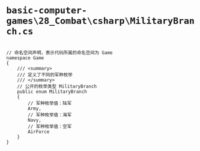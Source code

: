 # `basic-computer-games\28_Combat\csharp\MilitaryBranch.cs`

```

// 命名空间声明，表示代码所属的命名空间为 Game
namespace Game
{
    /// <summary>
    /// 定义了不同的军种枚举
    /// </summary>
    // 公开的枚举类型 MilitaryBranch
    public enum MilitaryBranch
    {
        // 军种枚举值：陆军
        Army,
        // 军种枚举值：海军
        Navy,
        // 军种枚举值：空军
        AirForce
    }
}

```